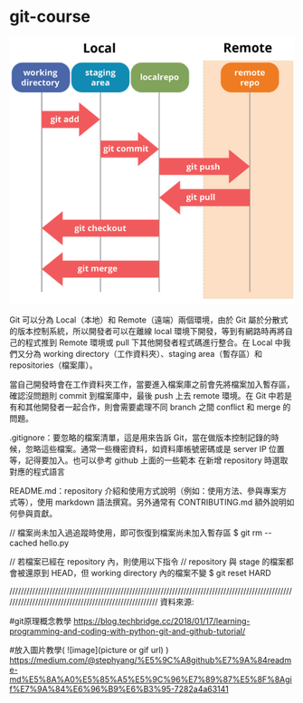 # git-course

![image](https://github.com/JasonHuang1019/git-course/blob/main/git-workflow.png)

Git 可以分為 Local（本地）和 Remote（遠端）兩個環境，由於 Git 屬於分散式的版本控制系統，所以開發者可以在離線 local 環境下開發，等到有網路時再將自己的程式推到 Remote 環境或 pull 下其他開發者程式碼進行整合。在 Local 中我們又分為 working directory（工作資料夾）、staging area（暫存區）和 repositories（檔案庫）。

當自己開發時會在工作資料夾工作，當要進入檔案庫之前會先將檔案加入暫存區，確認沒問題則 commit 到檔案庫中，最後 push 上去 remote 環境。在 Git 中若是有和其他開發者一起合作，則會需要處理不同 branch 之間 conflict 和 merge 的問題。

.gitignore：要忽略的檔案清單，這是用來告訴 Git，當在做版本控制記錄的時候，忽略這些檔案。通常一些機密資料，如資料庫帳號密碼或是 server IP 位置等，記得要加入。也可以參考 github 上面的一些範本 在新增 repository 時選取對應的程式語言

README.md：repository 介紹和使用方式說明（例如：使用方法、參與專案方式等），使用 markdown 語法撰寫。另外通常有 CONTRIBUTING.md 額外說明如何參與貢獻。

 // 檔案尚未加入過追蹤時使用，即可恢復到檔案尚未加入暫存區
 $ git rm --cached hello.py

 // 若檔案已經在 repository 內，則使用以下指令
 // repository 與 stage 的檔案都會被還原到 HEAD，但 working directory 內的檔案不變
 $ git reset HARD





///////////////////////////////////////////////////////////////////////////////////////////////////////////////////////////////////////////////////////
資料來源:

#git原理概念教學
https://blog.techbridge.cc/2018/01/17/learning-programming-and-coding-with-python-git-and-github-tutorial/

#放入圖片教學(  ![image](picture or gif url)  )
https://medium.com/@stephyang/%E5%9C%A8github%E7%9A%84readme-md%E5%8A%A0%E5%85%A5%E5%9C%96%E7%89%87%E5%8F%8Agif%E7%9A%84%E6%96%B9%E6%B3%95-7282a4a63141

